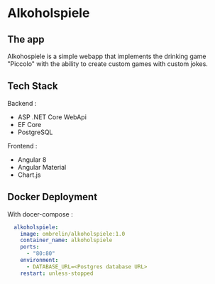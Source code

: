 # Alkoholspiele

## The app

Alkohospiele is a simple webapp that implements the drinking game "Piccolo" with the ability to create custom games with custom jokes.

## Tech Stack

Backend : 
- ASP .NET Core WebApi
- EF Core
- PostgreSQL

Frontend : 
- Angular 8
- Angular Material
- Chart.js

## Docker Deployment

With docer-compose :

```yml
  alkoholspiele:
    image: ombrelin/alkoholspiele:1.0
    container_name: alkoholspiele
    ports:
      - "80:80"
    environment:
      - DATABASE_URL=<Postgres database URL>
    restart: unless-stopped
```
